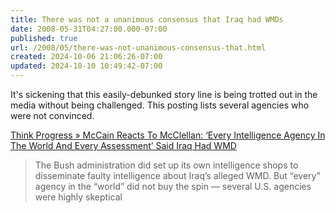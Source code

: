 ```yaml
---
title: There was not a unanimous consensus that Iraq had WMDs
date: 2008-05-31T04:27:00.000-07:00
published: true
url: /2008/05/there-was-not-unanimous-consensus-that.html
created: 2024-10-06 21:06:26-07:00
updated: 2024-10-10 10:49:42-07:00
---
```


It's sickening that this easily-debunked story line is being trotted out in the media without being challenged. This posting lists several agencies who were not convinced.  
  
[Think Progress » McCain Reacts To McClellan: ‘Every Intelligence Agency In The World And Every Assessment’ Said Iraq Had WMD](https://thinkprogress.org/2008/05/29/mccain-mcclellan/)  

> The Bush administration did set up its own intelligence shops to disseminate faulty intelligence about Iraq’s alleged WMD. But “every” agency in the “world” did not buy the spin — several U.S. agencies were highly skeptical